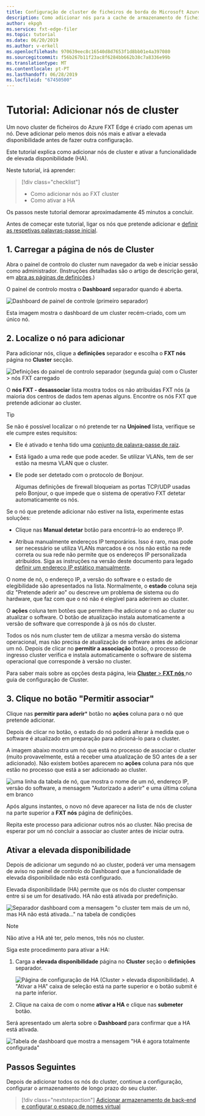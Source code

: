 ```yaml
---
title: Configuração de cluster de ficheiros de borda do Microsoft Azure FXT - adicionar nós
description: Como adicionar nós para a cache de armazenamento de ficheiros do Azure FXT Edge
author: ekpgh
ms.service: fxt-edge-filer
ms.topic: tutorial
ms.date: 06/20/2019
ms.author: v-erkell
ms.openlocfilehash: 970639eec8c16540d8d7653f1d8bb01e4a397080
ms.sourcegitcommit: f56b267b11f23ac8f6284bb662b38c7a8336e99b
ms.translationtype: MT
ms.contentlocale: pt-PT
ms.lasthandoff: 06/28/2019
ms.locfileid: "67450500"
---
```

# <a name="tutorial-add-cluster-nodes"></a>Tutorial: Adicionar nós de cluster 

Um novo cluster de ficheiros do Azure FXT Edge é criado com apenas um nó. Deve adicionar pelo menos dois nós mais e ativar a elevada disponibilidade antes de fazer outra configuração. 

Este tutorial explica como adicionar nós de cluster e ativar a funcionalidade de elevada disponibilidade (HA). 

Neste tutorial, irá aprender: 

> [!div class="checklist"]
> * Como adicionar nós ao FXT cluster
> * Como ativar a HA

Os passos neste tutorial demorar aproximadamente 45 minutos a concluir.

Antes de começar este tutorial, ligar os nós que pretende adicionar e [definir as respetivas palavras-passe inicial](fxt-node-password.md). 

## <a name="1-load-the-cluster-nodes-page"></a>1. Carregar a página de nós de Cluster

Abra o painel de controlo do cluster num navegador da web e iniciar sessão como administrador. (Instruções detalhadas são o artigo de descrição geral, em [abra as páginas de definições](fxt-cluster-create.md#open-the-settings-pages).)

O painel de controlo mostra o **Dashboard** separador quando é aberta. 

![Dashboard de painel de controle (primeiro separador)](media/fxt-cluster-config/dashboard-1-node.png)

Esta imagem mostra o dashboard de um cluster recém-criado, com um único nó.

## <a name="2-locate-the-node-to-add"></a>2. Localize o nó para adicionar

Para adicionar nós, clique a **definições** separador e escolha o **FXT nós** página no **Cluster** secção.

![Definições do painel de controlo separador (segunda guia) com o Cluster > nós FXT carregado](media/fxt-cluster-config/settings-fxt-nodes.png)

O **nós FXT - desassociar** lista mostra todos os não atribuídas FXT nós (a maioria dos centros de dados tem apenas alguns. Encontre os nós FXT que pretende adicionar ao cluster.

> [!Tip] 
> Se não é possível localizar o nó pretende ter na **Unjoined** lista, verifique se ele cumpre estes requisitos:
> 
> * Ele é ativado e tenha tido uma [conjunto de palavra-passe de raiz](fxt-node-password.md).
> * Está ligado a uma rede que pode aceder. Se utilizar VLANs, tem de ser estão na mesma VLAN que o cluster.
> * Ele pode ser detetado com o protocolo de Bonjour. 
>
>   Algumas definições de firewall bloqueiam as portas TCP/UDP usadas pelo Bonjour, o que impede que o sistema de operativo FXT detetar automaticamente os nós.
> 
> Se o nó que pretende adicionar não estiver na lista, experimente estas soluções: 
> 
> * Clique nas **Manual detetar** botão para encontrá-lo ao endereço IP.
> 
> * Atribua manualmente endereços IP temporários. Isso é raro, mas pode ser necessário se utiliza VLANs marcados e os nós não estão na rede correta ou sua rede não permite que os endereços IP personalizada atribuídos. Siga as instruções na versão deste documento para legado [definir um endereço IP estático manualmente](https://azure.github.io/Avere/legacy/create_cluster/4_8/html/static_ip.html).

O nome de nó, o endereço IP, a versão do software e o estado de elegibilidade são apresentados na lista. Normalmente, o **estado** coluna seja diz "Pretende aderir ao" ou descreve um problema de sistema ou do hardware, que faz com que o nó não é elegível para aderirem ao cluster.

O **ações** coluna tem botões que permitem-lhe adicionar o nó ao cluster ou atualizar o software. O botão de atualização instala automaticamente a versão de software que corresponde à já os nós do cluster.

Todos os nós num cluster tem de utilizar a mesma versão do sistema operacional, mas não precisa de atualização de software antes de adicionar um nó. Depois de clicar no **permitir a associação** botão, o processo de ingresso cluster verifica e instala automaticamente o software de sistema operacional que corresponde à versão no cluster.

Para saber mais sobre as opções desta página, leia [ **Cluster** > **FXT nós** ](https://azure.github.io/Avere/legacy/ops_guide/4_7/html/gui_fxt_nodes.html) no guia de configuração de Cluster.

## <a name="3-click-the-allow-to-join-button"></a>3. Clique no botão "Permitir associar" 

Clique nas **permitir para aderir*** botão no **ações** coluna para o nó que pretende adicionar.

Depois de clicar no botão, o estado do nó poderá alterar à medida que o software é atualizado em preparação para adicioná-lo para o cluster. 

A imagem abaixo mostra um nó que está no processo de associar o cluster (muito provavelmente, está a receber uma atualização de SO antes de a ser adicionado). Não existem botões aparecem no **ações** coluna para nós que estão no processo que está a ser adicionado ao cluster.

![uma linha da tabela de nó, que mostra o nome de um nó, endereço IP, versão do software, a mensagem "Autorizado a aderir" e uma última coluna em branco](media/fxt-cluster-config/node-join-in-process.png)

Após alguns instantes, o novo nó deve aparecer na lista de nós de cluster na parte superior a **FXT nós** página de definições. 

Repita este processo para adicionar outros nós ao cluster. Não precisa de esperar por um nó concluir a associar ao cluster antes de iniciar outra.

## <a name="enable-high-availability"></a>Ativar a elevada disponibilidade

Depois de adicionar um segundo nó ao cluster, poderá ver uma mensagem de aviso no painel de controlo do Dashboard que a funcionalidade de elevada disponibilidade não está configurado. 

Elevada disponibilidade (HA) permite que os nós do cluster compensar entre si se um for desativado. HA não está ativada por predefinição.

![Separador dashboard com a mensagem "o cluster tem mais de um nó, mas HA não está ativada..." na tabela de condições](media/fxt-cluster-config/no-ha-2-nodes.png)

> [!Note] 
> Não ative a HA até ter, pelo menos, três nós no cluster.

Siga este procedimento para ativar a HA: 

1. Carga a **elevada disponibilidade** página no **Cluster** seção o **definições** separador.

   ![Página de configuração de HA (Cluster > elevada disponibilidade). A "Ativar a HA" caixa de seleção está na parte superior e o botão submit é na parte inferior.](media/fxt-cluster-config/enable-ha.png)

2. Clique na caixa de com o nome **ativar a HA** e clique nas **submeter** botão. 

Será apresentado um alerta sobre o **Dashboard** para confirmar que a HA está ativada.

![Tabela de dashboard que mostra a mensagem "HA é agora totalmente configurada"](media/fxt-cluster-config/ha-configured-alert.png)


## <a name="next-steps"></a>Passos Seguintes

Depois de adicionar todos os nós do cluster, continue a configuração, configurar o armazenamento de longo prazo do seu cluster.

> [!div class="nextstepaction"]
> [Adicionar armazenamento de back-end e configurar o espaço de nomes virtual](fxt-add-storage.md)